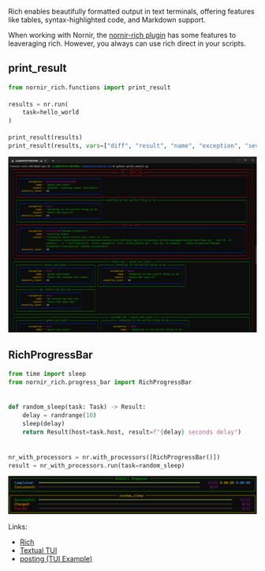 
Rich enables beautifully formatted output in text terminals, offering features like tables, syntax-highlighted code, and Markdown support.

When working with Nornir, the [nornir-rich plugin](https://github.com/InfrastructureAsCode-ch/nornir_rich/blob/develop/docs/imgs/progressbar.png) has some features to leaveraging rich. However, you always can use rich direct in your scripts.


## print_result

```python
from nornir_rich.functions import print_result

results = nr.run(
    task=hello_world
)

print_result(results)
print_result(results, vars=["diff", "result", "name", "exception", "severity_level"])

```

![print result](img/print_result.png)


## RichProgressBar

```python
from time import sleep
from nornir_rich.progress_bar import RichProgressBar


def random_sleep(task: Task) -> Result:
    delay = randrange(10)
    sleep(delay)
    return Result(host=task.host, result=f"{delay} seconds delay")


nr_with_processors = nr.with_processors([RichProgressBar()])
result = nr_with_processors.run(task=random_sleep)
```

![progressbar](img/progressbar.png)

Links:

- [Rich](https://rich.readthedocs.io/)
- [Textual TUI](https://textual.textualize.io/)
- [posting (TUI Example)](https://posting.sh/)
